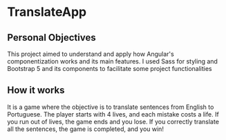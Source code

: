 # TranslateApp

## Personal Objectives
This project aimed to understand and apply how Angular's componentization works and its main features. I used Sass for styling and Bootstrap 5 and its components to facilitate some project functionalities

## How it works

It is a game where the objective is to translate sentences from English to Portuguese. The player starts with 4 lives, and each mistake costs a life. If you run out of lives, the game ends and you lose. If you correctly translate all the sentences, the game is completed, and you win!
